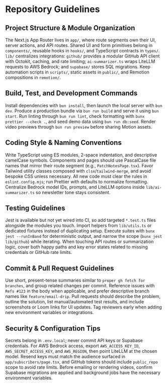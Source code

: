 # Repository Guidelines

## Project Structure & Module Organization
The Next.js App Router lives in `app/`, where route segments own their UI, server actions, and API routes. Shared UI and form primitives belong in `components/`, reusable hooks in `hooks/`, and TypeScript contracts in `types/`. `lib/` centralizes integrations: `github/` provides a modular GitHub API client with Octokit, caching, and rate limiting; `ai-summarizer.ts` wraps LiteLLM requests to AWS Bedrock; and `supabase/` stores SQL migrations. Keep automation scripts in `scripts/`, static assets in `public/`, and Remotion compositions in `remotion/`.

## Build, Test, and Development Commands
Install dependencies with `bun install`, then launch the local server with `bun dev`. Produce a production bundle via `bun run build` and serve it using `bun start`. Run linting through `bun run lint`, check formatting with `bunx prettier --check .`, and seed demo data using `bun run db:seed`. Render video previews through `bun run preview` before sharing Motion assets.

## Coding Style & Naming Conventions
Write TypeScript using ES modules, 2-space indentation, and descriptive camelCase symbols. Components and pages should use PascalCase file names that mirror their route segment (e.g., `PatchNotesPage.tsx`). Favor Tailwind utility classes composed with `clsx`/`tailwind-merge`, and avoid bespoke CSS unless necessary. All new code must clear the rules in `eslint.config.mjs`; run Prettier with defaults to normalize formatting. Centralize Bedrock model IDs, prompts, and LiteLLM options inside `lib/ai-summarizer.ts` so newsletter tone stays consistent.

## Testing Guidelines
Jest is available but not yet wired into CI, so add targeted `*.test.ts` files alongside the modules you touch. Import helpers from `lib/utils.ts` or dedicated fixtures instead of duplicating setup. Execute suites with `bunx jest --runInBand` for deterministic output, and narrow the scope (`bunx jest lib/github`) while iterating. When touching API routes or summarization logic, cover both happy paths and key error states related to missing credentials or GitHub rate limits.

## Commit & Pull Request Guidelines
Use short, present-tense summaries similar to `proper gh fetch for branches`, and group related changes per commit. Reference issues with `Refs #123` in the body when applicable, and prefer descriptive branch names like `feature/email-drip`. Pull requests should describe the problem, outline the solution, list manual/automated test results, and include screenshots or Loom links for UI updates. Tag reviewers early when adding new environment variables or integrations.

## Security & Configuration Tips
Secrets belong in `.env.local`; never commit API keys or Supabase credentials. For AWS Bedrock access, export `AWS_ACCESS_KEY_ID`, `AWS_SECRET_ACCESS_KEY`, and `AWS_REGION`, then point LiteLLM at the chosen model. Resend keys must match the audience surfaced in `app/subscribers/page.tsx`, and GitHub tokens should include `public_repo` scope to avoid rate limits. Before emailing or rendering videos, confirm Supabase migrations are applied and background jobs have the necessary environment variables.
